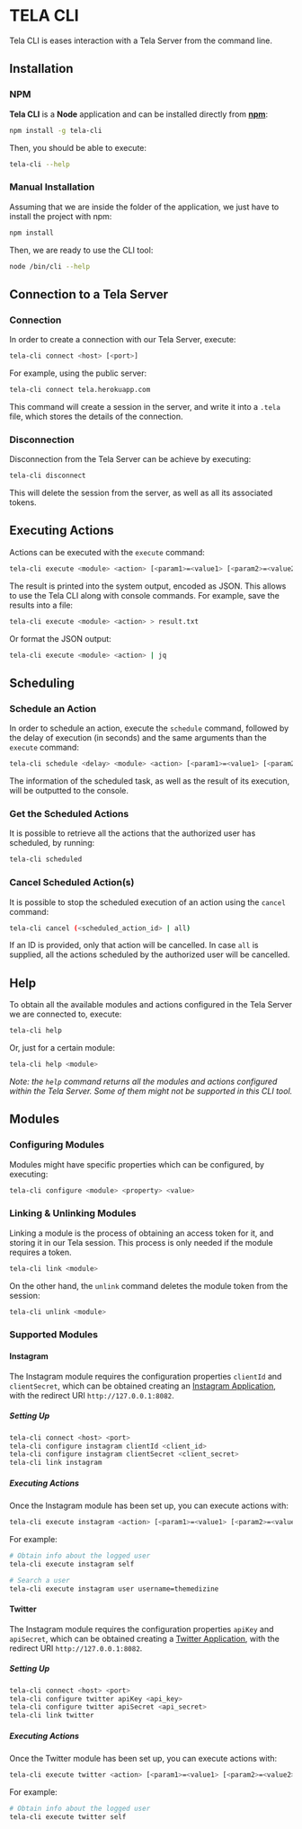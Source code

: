 # TELA CLI

Tela CLI is eases interaction with a Tela Server from the command line.

## Installation

### NPM

**Tela CLI** is a **Node** application and can be installed directly from [**npm**](https://www.npmjs.com/package/tela-cli):

```bash
npm install -g tela-cli
```

Then, you should be able to execute:

```bash
tela-cli --help
```

### Manual Installation

Assuming that we are inside the folder of the application, we just have to install the project with npm:

```bash
npm install
```

Then, we are ready to use the CLI tool:

```bash
node /bin/cli --help
```


## Connection to a Tela Server

### Connection

In order to create a connection with our Tela Server, execute:

```bash
tela-cli connect <host> [<port>]
``` 

For example, using the public server:

```bash
tela-cli connect tela.herokuapp.com
```

This command will create a session in the server, and write it into a `.tela` file, which stores the details of the connection.

### Disconnection

Disconnection from the Tela Server can be achieve by executing:

```bash
tela-cli disconnect
```

This will delete the session from the server, as well as all its associated tokens.

## Executing Actions

Actions can be executed with the `execute` command:

```bash
tela-cli execute <module> <action> [<param1>=<value1> [<param2>=<value2> ...]]
```

The result is printed into the system output, encoded as JSON. This allows to use the Tela CLI along with console commands. For example, save the results into a file: 

```bash
tela-cli execute <module> <action> > result.txt
```

Or format the JSON output:

```bash
tela-cli execute <module> <action> | jq
```

## Scheduling

### Schedule an Action

In order to schedule an action, execute the `schedule` command, followed by the delay of execution (in seconds) and the same arguments than the `execute` command:

```bash
tela-cli schedule <delay> <module> <action> [<param1>=<value1> [<param2>=<value2> ...]]
```

The information of the scheduled task, as well as the result of its execution, will be outputted to the console.

### Get the Scheduled Actions

It is possible to retrieve all the actions that the authorized user has scheduled, by running:

```bash
tela-cli scheduled
```

### Cancel Scheduled Action(s)

It is possible to stop the scheduled execution of an action using the `cancel` command:

```bash
tela-cli cancel (<scheduled_action_id> | all)
```

If an ID is provided, only that action will be cancelled. In case `all` is supplied, all the actions scheduled by the authorized user will be cancelled.

## Help

To obtain all the available modules and actions configured in the Tela Server we are connected to, execute:


```bash
tela-cli help
```

Or, just for a certain module:

```bash
tela-cli help <module>
```

*Note: the `help` command returns all the modules and actions configured within the Tela Server. Some of them might not be supported in this CLI tool.*



## Modules 

### Configuring Modules

Modules might have specific properties which can be configured, by executing: 

```bash
tela-cli configure <module> <property> <value>
```

### Linking & Unlinking Modules

Linking a module is the process of obtaining an access token for it, and storing it in our Tela session. This process is only needed if the module requires a token.

```bash
tela-cli link <module>
```

On the other hand, the `unlink` command deletes the module token from the session:

```bash
tela-cli unlink <module>
```

### Supported Modules

#### Instagram

The Instagram module requires the configuration properties `clientId` and `clientSecret`, which can be obtained creating an [Instagram Application](https://www.instagram.com/developer/clients/manage/), with the redirect URI `http://127.0.0.1:8082`.

##### Setting Up

```bash
tela-cli connect <host> <port>
tela-cli configure instagram clientId <client_id>
tela-cli configure instagram clientSecret <client_secret>
tela-cli link instagram
```

##### Executing Actions

Once the Instagram module has been set up, you can execute actions with:

```bash
tela-cli execute instagram <action> [<param1>=<value1> [<param2>=<value2> ...]]
```

For example:

```bash
# Obtain info about the logged user
tela-cli execute instagram self

# Search a user
tela-cli execute instagram user username=themedizine
```

#### Twitter

The Instagram module requires the configuration properties `apiKey` and `apiSecret`, which can be obtained creating a [Twitter Application](https://apps.twitter.com/), with the redirect URI `http://127.0.0.1:8082`.

##### Setting Up

```bash
tela-cli connect <host> <port>
tela-cli configure twitter apiKey <api_key>
tela-cli configure twitter apiSecret <api_secret>
tela-cli link twitter
```

##### Executing Actions

Once the Twitter module has been set up, you can execute actions with:

```bash
tela-cli execute twitter <action> [<param1>=<value1> [<param2>=<value2> ...]]
```

For example:

```bash
# Obtain info about the logged user
tela-cli execute twitter self
```